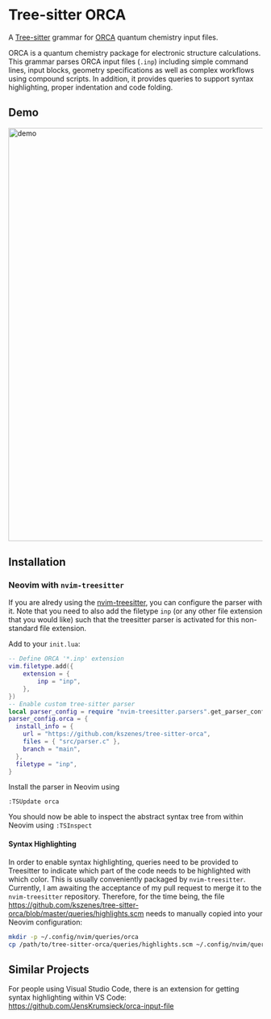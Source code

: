 # Tree-sitter ORCA

A [Tree-sitter](https://tree-sitter.github.io/tree-sitter/) grammar for [ORCA](https://www.faccts.de/orca/) quantum chemistry input files.

ORCA is a quantum chemistry package for electronic structure calculations.
This grammar parses ORCA input files (`.inp`) including simple command lines, input blocks, geometry specifications as well as complex workflows using compound scripts.
In addition, it provides queries to support syntax highlighting, proper indentation and code folding.

## Demo

<img width="584" height="818" alt="demo" src="https://github.com/user-attachments/assets/23569c11-91f3-40c3-b7f3-c1187692b780" />

## Installation

### Neovim with `nvim-treesitter`

If you are alredy using the [nvim-treesitter](https://github.com/nvim-treesitter/nvim-treesitter), you can configure the parser with it.
Note that you need to also add the filetype `inp` (or any other file extension that you would like) such that the treesitter parser is activated for this non-standard file extension.

Add to your `init.lua`:

```lua
-- Define ORCA '*.inp' extension
vim.filetype.add({
	extension = {
		inp = "inp",
	},
})
-- Enable custom tree-sitter parser
local parser_config = require "nvim-treesitter.parsers".get_parser_configs()
parser_config.orca = {
  install_info = {
    url = "https://github.com/kszenes/tree-sitter-orca",
    files = { "src/parser.c" },
    branch = "main",
  },
  filetype = "inp",
}
```

Install the parser in Neovim using

```
:TSUpdate orca
```

You should now be able to inspect the abstract syntax tree from within Neovim using `:TSInspect`

#### Syntax Highlighting

In order to enable syntax highlighting, queries need to be provided to Treesitter to indicate which part of the code needs to be highlighted with which color.
This is usually conveniently packaged by `nvim-treesitter`.
Currently, I am awaiting the acceptance of my pull request to merge it to the `nvim-treesitter` repository.
Therefore, for the time being, the file https://github.com/kszenes/tree-sitter-orca/blob/master/queries/highlights.scm needs to manually copied into your Neovim configuration:

```bash
mkdir -p ~/.config/nvim/queries/orca
cp /path/to/tree-sitter-orca/queries/highlights.scm ~/.config/nvim/queries/orca/highlights.scm
```

## Similar Projects

For people using Visual Studio Code, there is an extension for getting syntax highlighting within VS Code: https://github.com/JensKrumsieck/orca-input-file
